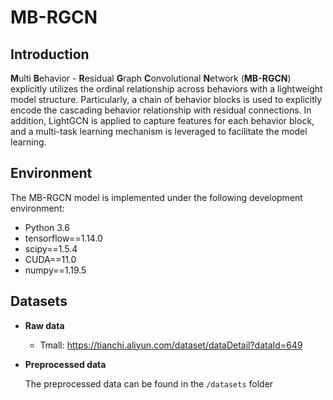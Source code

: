 # MB-RGCN

## Introduction
**M**ulti **B**ehavior - **R**esidual **G**raph **C**onvolutional **N**etwork (**MB-RGCN**) explicitly utilizes the ordinal relationship across behaviors with a lightweight model structure. Particularly, a chain of behavior blocks is used to explicitly encode the cascading behavior relationship with residual connections. In addition, LightGCN is applied to capture features for each behavior block, and a multi-task learning mechanism is leveraged to facilitate the model learning. 

## Environment
The MB-RGCN model is implemented under the following development environment:
- Python 3.6
- tensorflow==1.14.0
- scipy==1.5.4
- CUDA==11.0 
- numpy==1.19.5

## Datasets
- **Raw data**
  - Tmall: https://tianchi.aliyun.com/dataset/dataDetail?dataId=649
  
- **Preprocessed data**

  The preprocessed data can be found in the `/datasets` folder
